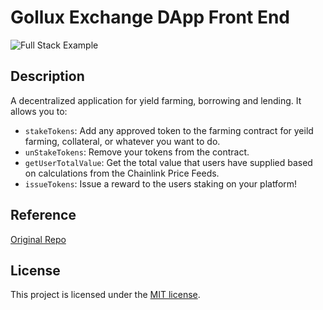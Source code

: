# Gollux Exchange DApp Front End
<img src="../screenshot.JPG" alt="Full Stack Example">

## Description 
A decentralized application for yield farming, borrowing and lending. It allows you to:
- `stakeTokens`: Add any approved token to the farming contract for yeild farming, collateral, or whatever you want to do.
- `unStakeTokens`: Remove your tokens from the contract.
- `getUserTotalValue`: Get the total value that users have supplied based on calculations from the Chainlink Price Feeds. 
- `issueTokens`: Issue a reward to the users staking on your platform!

## Reference
 [Original Repo](https://github.com/PatrickAlphaC/defi-stake-yield-brownie-freecode)

## License
This project is licensed under the [MIT license](LICENSE).

